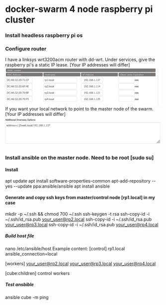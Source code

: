 # docker-swarm 4 node raspberry pi cluster

### Install headless raspberry pi os
### Configure router
I have a linksys wrt3200acm router with dd-wrt.  Under services, give the raspberry pi's a static IP lease. [Your IP addresses will differ]
![Static Lease](./doc/images/dd-wrt-static-lease.png)
If you want your local network to point to the master node of the swarm.  [Your IP addresses will differ]
![Static Lease](./doc/images/dnsmasq.png)

### Install ansible on the master node.  Need to be root [sudo su]
#### Install
apt update
apt install software-properties-common
apt-add-repository --yes --update ppa:ansible/ansible
apt install ansible

#### Generate and copy ssh keys from master/control node [rp1.local] in my case
mkdir -p ~/.ssh && chmod 700 ~/.ssh
ssh-keygen -t rsa
ssh-copy-id -i ~/.ssh/id_rsa.pub your_user@rp2.local
ssh-copy-id -i ~/.ssh/id_rsa.pub your_user@rp3.local
ssh-copy-id -i ~/.ssh/id_rsa.pub your_user@rp4.local

##### Build host file
nano /etc/ansible/host
Example content:
[control]
rp1.local ansible_connection=local

[workers]
your_user@rp2.local
your_user@rp3.local
your_user@rp4.local

[cube:children]
control
workers

##### Test ansbible
ansible cube -m ping